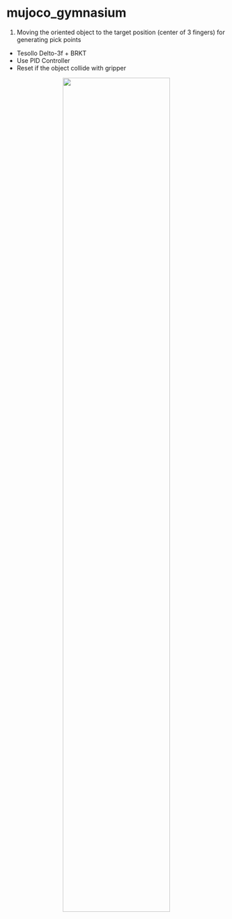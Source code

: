 # mujoco_gymnasium

1. Moving the oriented object to the target position (center of 3 fingers) for generating pick points
  - Tesollo Delto-3f + BRKT
  - Use PID Controller
  - Reset if the object collide with gripper

<p align="center">
  <img width="70%" src="https://github.com/john2choi/mujoco_gymnasium/assets/28641977/32ff6247-a7d2-4e7c-98e0-014a127219c1)https://github.com/john2choi/mujoco_gymnasium/assets/28641977/32ff6247-a7d2-4e7c-98e0-014a127219c1.gif">
</p>
